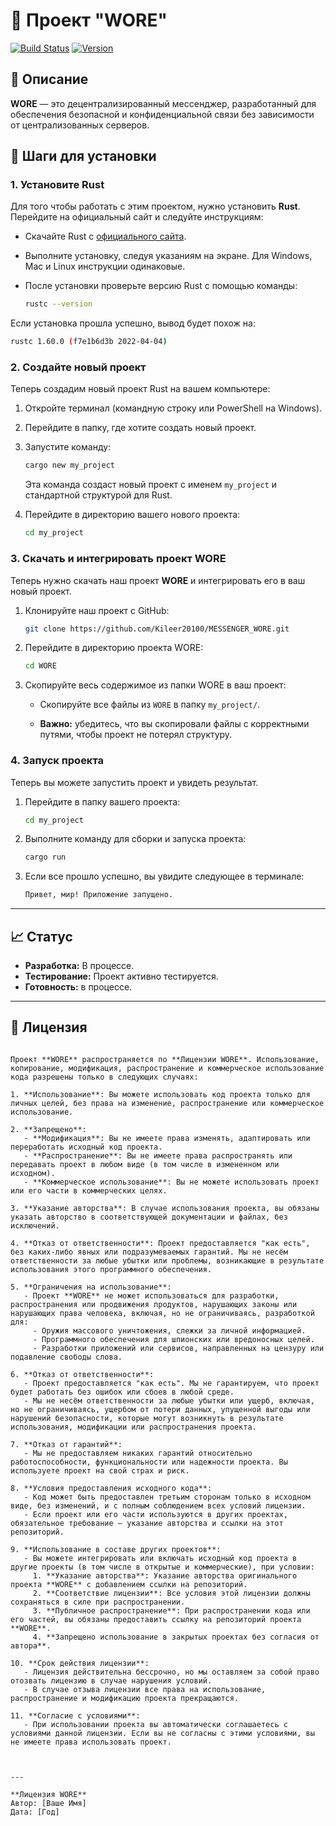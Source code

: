 # 🚀 Проект "WORE"

[![Build Status](https://img.shields.io/badge/build-passing-brightgreen)](https://github.com/yourusername/superapp/actions)
[![Version](https://img.shields.io/badge/version-1.0-blue)](https://github.com/yourusername/superapp/releases)

## 📜 Описание

**WORE** — это децентрализированный мессенджер, разработанный для обеспечения безопасной и конфиденциальной связи без зависимости от централизованных серверов.


## 🔧 Шаги для установки

### 1. Установите Rust

Для того чтобы работать с этим проектом, нужно установить **Rust**. Перейдите на официальный сайт и следуйте инструкциям:

- Скачайте Rust с [официального сайта](https://doc.rust-lang.ru/book/ch01-01-installation.html).
- Выполните установку, следуя указаниям на экране. Для Windows, Mac и Linux инструкции одинаковые.
- После установки проверьте версию Rust с помощью команды:

  ```bash
  rustc --version
  ```

Если установка прошла успешно, вывод будет похож на:

```bash
rustc 1.60.0 (f7e1b6d3b 2022-04-04)
```

### 2. Создайте новый проект

Теперь создадим новый проект Rust на вашем компьютере:

1. Откройте терминал (командную строку или PowerShell на Windows).
2. Перейдите в папку, где хотите создать новый проект.
3. Запустите команду:

   ```bash
   cargo new my_project
   ```

   Эта команда создаст новый проект с именем `my_project` и стандартной структурой для Rust.

4. Перейдите в директорию вашего нового проекта:

   ```bash
   cd my_project
   ```

### 3. Скачать и интегрировать проект WORE

Теперь нужно скачать наш проект **WORE** и интегрировать его в ваш новый проект.

1. Клонируйте наш проект с GitHub:

   ```bash
   git clone https://github.com/Kileer20100/MESSENGER_WORE.git
   ```

2. Перейдите в директорию проекта WORE:

   ```bash
   cd WORE
   ```

3. Скопируйте весь содержимое из папки WORE в ваш проект:

   - Скопируйте все файлы из `WORE` в папку `my_project/`.

   - **Важно:** убедитесь, что вы скопировали файлы с корректными путями, чтобы проект не потерял структуру.

### 4. Запуск проекта

Теперь вы можете запустить проект и увидеть результат.

1. Перейдите в папку вашего проекта:

   ```bash
   cd my_project
   ```

2. Выполните команду для сборки и запуска проекта:

   ```bash
   cargo run
   ```

3. Если все прошло успешно, вы увидите следующее в терминале:

   ```bash
   Привет, мир! Приложение запущено.
   ```

---

## 📈 Статус

- **Разработка:** В процессе.
- **Тестирование:** Проект активно тестируется.
- **Готовность:** в процессе.

---

## 📝 Лицензия

```

Проект **WORE** распространяется по **Лицензии WORE**. Использование, копирование, модификация, распространение и коммерческое использование кода разрешены только в следующих случаях:

1. **Использование**: Вы можете использовать код проекта только для личных целей, без права на изменение, распространение или коммерческое использование.

2. **Запрещено**:
   - **Модификация**: Вы не имеете права изменять, адаптировать или переработать исходный код проекта.
   - **Распространение**: Вы не имеете права распространять или передавать проект в любом виде (в том числе в измененном или исходном).
   - **Коммерческое использование**: Вы не можете использовать проект или его части в коммерческих целях.

3. **Указание авторства**: В случае использования проекта, вы обязаны указать авторство в соответствующей документации и файлах, без исключений.

4. **Отказ от ответственности**: Проект предоставляется "как есть", без каких-либо явных или подразумеваемых гарантий. Мы не несём ответственности за любые убытки или проблемы, возникающие в результате использования этого программного обеспечения.

5. **Ограничения на использование**:
   - Проект **WORE** не может использоваться для разработки, распространения или продвижения продуктов, нарушающих законы или нарушающих права человека, включая, но не ограничиваясь, разработкой для:
     - Оружия массового уничтожения, слежки за личной информацией.
     - Программного обеспечения для шпионских или вредоносных целей.
     - Разработки приложений или сервисов, направленных на цензуру или подавление свободы слова.

6. **Отказ от ответственности**:
   - Проект предоставляется "как есть". Мы не гарантируем, что проект будет работать без ошибок или сбоев в любой среде.
   - Мы не несём ответственности за любые убытки или ущерб, включая, но не ограничиваясь, ущербом от потери данных, упущенной выгоды или нарушений безопасности, которые могут возникнуть в результате использования, модификации или распространения проекта.

7. **Отказ от гарантий**:
   - Мы не предоставляем никаких гарантий относительно работоспособности, функциональности или надежности проекта. Вы используете проект на свой страх и риск.

8. **Условия предоставления исходного кода**:
   - Код может быть предоставлен третьим сторонам только в исходном виде, без изменений, и с полным соблюдением всех условий лицензии.
   - Если проект или его части используются в других проектах, обязательное требование — указание авторства и ссылки на этот репозиторий.

9. **Использование в составе других проектов**:
   - Вы можете интегрировать или включать исходный код проекта в другие проекты (в том числе в открытые и коммерческие), при условии:
     1. **Указание авторства**: Указание авторства оригинального проекта **WORE** с добавлением ссылки на репозиторий.
     2. **Соответствие лицензии**: Все условия этой лицензии должны сохраняться в силе при распространении.
     3. **Публичное распространение**: При распространении кода или его частей, вы обязаны предоставить ссылку на репозиторий проекта **WORE**.
     4. **Запрещено использование в закрытых проектах без согласия от автора**.

10. **Срок действия лицензии**:
   - Лицензия действительна бессрочно, но мы оставляем за собой право отозвать лицензию в случае нарушения условий.
   - В случае отзыва лицензии все права на использование, распространение и модификацию проекта прекращаются.

11. **Согласие с условиями**:
   - При использовании проекта вы автоматически соглашаетесь с условиями данной лицензии. Если вы не согласны с этими условиями, вы не имеете права использовать проект.



---

**Лицензия WORE**  
Автор: [Ваше Имя]  
Дата: [Год]



```


